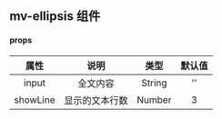 ## mv-ellipsis 组件

#### props
| 属性 | 说明 | 类型 | 默认值 |
| :------: | :----: | :----: | :--: |
| input | 全文内容 | String | '' |
| showLine | 显示的文本行数 | Number | 3 |